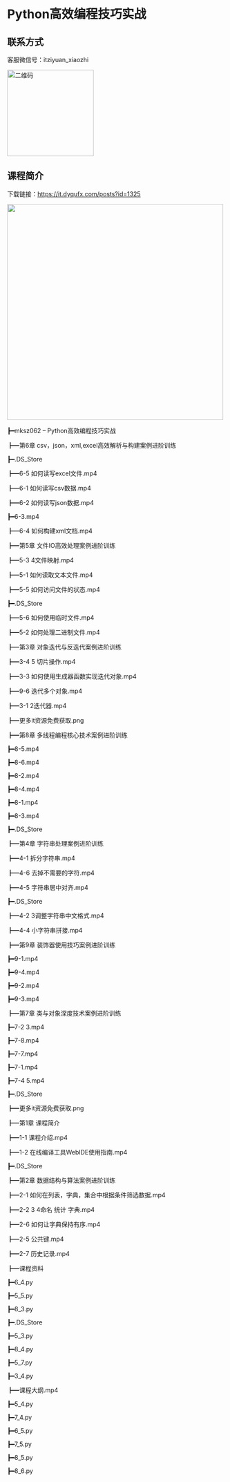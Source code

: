 # Python高效编程技巧实战

## 联系方式

客服微信号：itziyuan_xiaozhi

<img src="https://ziyuanyun.oss-cn-guangzhou.aliyuncs.com/common/20240614073449/666b82192834a.jpg" width="200" height="200" alt="二维码">

## 课程简介

下载链接：https://it.dyqufx.com/posts?id=1325

<img src="https://ziyuanyun.oss-cn-guangzhou.aliyuncs.com/yun/20240515153704/66446620a24a3.jpg" width="500" alt="">

  ┣━mksz062 &#8211; Python高效编程技巧实战

 ┣━第6章 csv，json，xml,excel高效解析与构建案例进阶训练

 ┣━.DS_Store

 ┣━6-5 如何读写excel文件.mp4

 ┣━6-1 如何读写csv数据.mp4

 ┣━6-2 如何读写json数据.mp4

 ┣━6-3.mp4

 ┣━6-4 如何构建xml文档.mp4

 ┣━第5章 文件IO高效处理案例进阶训练

 ┣━5-3 4文件映射.mp4

 ┣━5-1 如何读取文本文件.mp4

 ┣━5-5 如何访问文件的状态.mp4

 ┣━.DS_Store

 ┣━5-6 如何使用临时文件.mp4

 ┣━5-2 如何处理二进制文件.mp4

 ┣━第3章 对象迭代与反迭代案例进阶训练

 ┣━3-4 5 切片操作.mp4

 ┣━3-3 如何使用生成器函数实现迭代对象.mp4

 ┣━9-6 迭代多个对象.mp4

 ┣━3-1 2迭代器.mp4

 ┣━更多it资源免费获取.png

 ┣━第8章 多线程编程核心技术案例进阶训练

 ┣━8-5.mp4

 ┣━8-6.mp4

 ┣━8-2.mp4

 ┣━8-4.mp4

 ┣━8-1.mp4

 ┣━8-3.mp4

 ┣━.DS_Store

 ┣━第4章 字符串处理案例进阶训练

 ┣━4-1 拆分字符串.mp4

 ┣━4-6 去掉不需要的字符.mp4

 ┣━4-5 字符串居中对齐.mp4

 ┣━.DS_Store

 ┣━4-2 3调整字符串中文格式.mp4

 ┣━4-4 小字符串拼接.mp4

 ┣━第9章 装饰器使用技巧案例进阶训练

 ┣━9-1.mp4

 ┣━9-4.mp4

 ┣━9-2.mp4

 ┣━9-3.mp4

 ┣━第7章 类与对象深度技术案例进阶训练

 ┣━7-2 3.mp4

 ┣━7-8.mp4

 ┣━7-7.mp4

 ┣━7-1.mp4

 ┣━7-4 5.mp4

 ┣━.DS_Store

 ┣━更多it资源免费获取.png

 ┣━第1章 课程简介

 ┣━1-1 课程介绍.mp4

 ┣━1-2 在线编译工具WebIDE使用指南.mp4

 ┣━.DS_Store

 ┣━第2章 数据结构与算法案例进阶训练

 ┣━2-1 如何在列表，字典，集合中根据条件筛选数据.mp4

 ┣━2-2 3 4命名 统计 字典.mp4

 ┣━2-6 如何让字典保持有序.mp4

 ┣━2-5 公共键.mp4

 ┣━2-7 历史记录.mp4

 ┣━课程资料

 ┣━6_4.py

 ┣━5_5.py

 ┣━8_3.py

 ┣━.DS_Store

 ┣━5_3.py

 ┣━8_4.py

 ┣━5_7.py

 ┣━3_4.py

 ┣━课程大纲.mp4

 ┣━5_4.py

 ┣━7_4.py

 ┣━6_5.py

 ┣━7_5.py

 ┣━8_5.py

 ┣━8_6.py

  